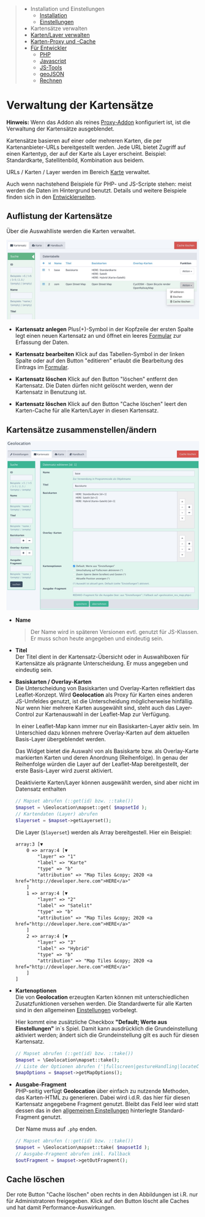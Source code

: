 > - Installation und Einstellungen
>   - [Installation](install.md)
>   - [Einstellungen](settings.md)
> - Kartensätze verwalten
> - [Karten/Layer verwalten](layer.md)
> - [Karten-Proxy und -Cache](proxy_cache.md)
> - [Für Entwickler](devphp.md)
>   - [PHP](devphp.md)
>   - [Javascript](devjs.md)
>   - [JS-Tools](devtools.md)
>   - [geoJSON](devgeojson.md)
>   - [Rechnen](devmath.md)

# Verwaltung der Kartensätze

**Hinweis:** Wenn das Addon als reines [Proxy-Addon](install.md#proxy) konfiguriert ist, ist die
Verwaltung der Kartensätze ausgeblendet.

Kartensätze basieren auf einer oder mehreren Karten, die per Kartenanbieter-URLs bereitgestellt
werden. Jede URL bietet Zugriff auf einen Kartentyp, der auf der Karte als Layer erscheint.
Beispiel: Standardkarte, Satellitenbild, Kombination aus beidem.

URLs / Karten / Layer werden im Bereich [Karte](layer.md) verwaltet.

Auch wenn nachstehend Beispiele für PHP- und JS-Scripte stehen: meist werden die Daten im
Hintergrund benutzt. Details und weitere Beispiele finden sich in den [Entwicklerseiten](devphp.md).

## Auflistung der Kartensätze

Über die Auswahlliste werden die Karten verwaltet.

![Konfiguration](assets/maps_list.jpg)

- **Kartensatz anlegen**
  Plus(+)-Symbol in der Kopfzeile der ersten Spalte legt einen neuen Kartensatz an und öffnet ein
  leeres [Formular](#formular) zur Erfassung der Daten.

- **Kartensatz bearbeiten**
  Klick auf das Tabellen-Symbol in der linken Spalte oder auf den Button "editieren" erlaubt die
  Bearbeitung des Eintrags im [Formular](#formular).

- **Kartensatz löschen**
  Klick auf den Button "löschen" entfernt den Kartensatz. Die Daten dürfen nicht gelöscht werden,
  wenn der Kartensatz in Benutzung ist.

- **Kartensatz löschen**
    Klick auf den Button "Cache löschen" leert den Karten-Cache für alle Karten/Layer in diesen
    Kartensatz.

<a name="formular"></a>
## Kartensätze zusammenstellen/ändern

![Konfiguration](assets/maps_edit.jpg)

- **Name**  
    > Der Name wird in späteren Versionen evtl. genutzt für JS-Klassen. Er muss schon heute angegeben
    > und eindeutig sein.

- **Titel**  
    Der Titel dient in der Kartensatz-Übersicht oder in Auswahlboxen für Kartensätze als prägnante
    Unterscheidung. Er muss angegeben und eindeutig sein.

- **Basiskarten / Overlay-Karten**  
    Die Unterscheidung von Basiskarten und Overlay-Karten reflektiert das Leaflet-Konzept. Wird
    **Geolocation** als Proxy für Karten eines anderen JS-Umfeldes genutzt, ist die Unterscheidung
    möglicherweise hinfällig. Nur wenn hier mehrere Karten ausgewählt sind, steht auch das
    Layer-Control zur Kartenauswahl in der Leaflet-Map zur Verfügung.

    In einer Leaflet-Map kann immer nur ein Basiskarten-Layer aktiv sein. Im Unterschied dazu können
    mehrere Overlay-Karten auf dem aktuellen Basis-Layer übergeblendet werden.

    Das Widget bietet die Auswahl von als Basiskarte bzw. als Overlay-Karte markierten
    Karten und deren Anordnung (Reihenfolge). In genau der Reihenfolge würden die Layer auf der
    Leaflet-Map bereitgestellt, der erste Basis-Layer wird zuerst aktiviert.

    Deaktivierte Karten/Layer können ausgewählt werden, sind aber nicht im Datensatz enthalten

    ```php
    // Mapset abrufen (::get(id) bzw. ::take())
    $mapset = \Geolocation\mapset::get( $mapsetId );
    // Kartendaten (Layer) abrufen
    $layerset = $mapset->getLayerset();
    ```
    Die Layer (`$layerset`) werden als Array bereitgestell. Hier ein Beispiel:
    ```
    array:3 [▼
        0 => array:4 [▼
            "layer" => "1"
            "label" => "Karte"
            "type" => "b"
            "attribution" => "Map Tiles &copy; 2020 <a href="http://developer.here.com">HERE</a>"
        ]
        1 => array:4 [▼
            "layer" => "2"
            "label" => "Satelit"
            "type" => "b"
            "attribution" => "Map Tiles &copy; 2020 <a href="http://developer.here.com">HERE</a>"
        ]
        2 => array:4 [▼
            "layer" => "3"
            "label" => "Hybrid"
            "type" => "b"
            "attribution" => "Map Tiles &copy; 2020 <a href="http://developer.here.com">HERE</a>"
        ]
    ]
    ```

- **Kartenoptionen**  
    Die von **Geolocation** erzeugten Karten können mit unterschiedlichen Zusatzfunktionen versehen
    werden. Die Standardwerte für alle Karten sind in den allgemeinen [Einstellungen](settings.md)
    vorbelegt.

    Hier kommt eine zusätzliche Checkbox **"Default; Werte aus Einstellungen"** in´s Spiel.
    Damit kann ausdrücklich die Grundeinstellung aktiviert werden; ändert sich die Grundeinstellung
    gilt es auch für diesen Kartensatz.

    ```php
    // Mapset abrufen (::get(id) bzw. ::take())
    $mapset = \Geolocation\mapset::take();
    // Liste der Optionen abrufen ('|fullscreen|gestureHandling|locateControl|')
    $mapOptions = $mapset->getMapOptions();
    ```


- <a name="mapset_out"></a>**Ausgabe-Fragment**  
    PHP-seitig verfügt **Geolocation** über einfach zu nutzende Methoden, das Karten-HTML zu
    generieren. Dabei wird i.d.R. das hier für diesen Kartensatz angegebene Fragment genutzt. Bleibt
    das Feld leer wird statt dessen das in den [allgemeinen Einstellungen](settings.md) hinterlegte
    Standard-Fragment genutzt.

    Der Name muss auf `.php` enden.

    ```php
    // Mapset abrufen (::get(id) bzw. ::take())
    $mapset = \Geolocation\mapset::take( $mapsetId );
    // Ausgabe-Fragment abrufen inkl. Fallback
    $outFragment = $mapset->getOutFragment();
    ```

<a name="cache"></a>
## Cache löschen

Der rote Button "Cache löschen" oben rechts in den Abbildungen ist i.R. nur für Administratoren
freigegeben. Klick auf den Button löscht alle Caches und hat damit Performance-Auswirkungen.
